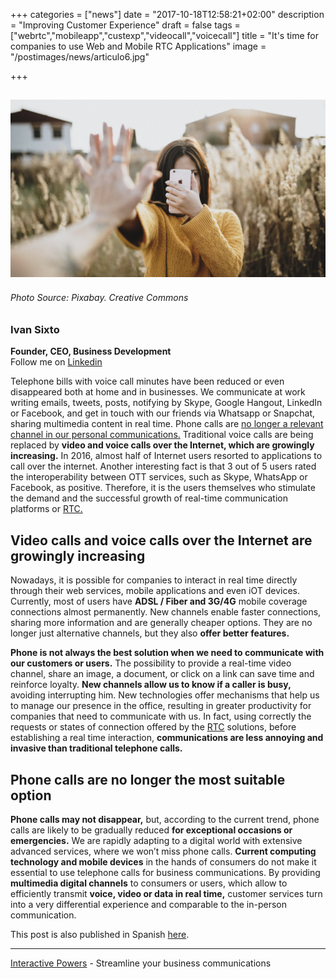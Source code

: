+++
categories = ["news"]
date = "2017-10-18T12:58:21+02:00"
description = "Improving Customer Experience"
draft = false
tags = ["webrtc","mobileapp","custexp","videocall","voicecall"]
title = "It's time for companies to use Web and Mobile RTC Applications"
image = "/postimages/news/articulo6.jpg"

+++

![article4](/postimages/news/articulo6.jpg)
------------
###### Photo Source: Pixabay. Creative Commons

###	Ivan Sixto  
**Founder, CEO, Business Development**  
Follow me on [Linkedin](https://www.linkedin.com/in/isixto/)

Telephone bills with voice call minutes have been reduced or even disappeared both at home and in businesses. We communicate at work writing emails, tweets, posts, notifying by Skype, Google Hangout, LinkedIn or Facebook, and get in touch with our friends via Whatsapp or Snapchat, sharing multimedia content in real time. Phone calls are [no longer a relevant channel in our personal communications.](http://blog.ivrpowers.com/post/trends/millennials-phone/) Traditional voice calls are being replaced by **video and voice calls over the Internet, which are growingly increasing.** In 2016, almost half of Internet users resorted to applications to call over the internet. Another interesting fact is that 3 out of 5 users rated the interoperability between OTT services, such as Skype, WhatsApp or Facebook, as positive. Therefore, it is the users themselves who stimulate the demand and the successful growth of real-time communication platforms or [RTC.](http://blog.ivrpowers.com/post/technologies/what-is-rtc/)  

## Video calls and voice calls over the Internet are growingly increasing

Nowadays, it is possible for companies to interact in real time directly through their web services, mobile applications and even iOT devices. Currently, most of users have **ADSL / Fiber and 3G/4G** mobile coverage connections almost permanently. New channels enable faster connections, sharing more information and are generally cheaper options. They are no longer just alternative channels, but they also **offer better features.**

**Phone is not always the best solution when we need to communicate with our customers or users.** The possibility to provide a real-time video channel, share an image, a document, or click on a link can save time and reinforce loyalty. **New channels allow us to know if a caller is busy,** avoiding interrupting him. New technologies offer mechanisms that help us to manage our presence in the office, resulting in greater productivity for companies that need to communicate with us. In fact, using correctly the requests or states of connection offered by the [RTC](http://blog.ivrpowers.com/post/technologies/what-is-rtc/) solutions, before establishing a real time interaction, **communications are less annoying and invasive than traditional telephone calls.**


## Phone calls are no longer the most suitable option

**Phone calls may not disappear,** but, according to the current trend, phone calls are likely to be gradually reduced **for exceptional occasions or emergencies.** We are rapidly adapting to a digital world with extensive advanced services, where we won’t miss phone calls. **Current computing technology and mobile devices** in the hands of consumers do not make it essential to use telephone calls for business communications. By providing **multimedia digital channels** to consumers or users, which allow to efficiently transmit **voice, video or data in real time,** customer services turn into a very differential experience and comparable to the in-person communication.



This post is also published in Spanish [here](https://www.linkedin.com/pulse/las-empresas-necesitan-interactuar-en-tiempo-real-trav%C3%A9s-iv%C3%A1n-sixto/).

---
[Interactive Powers](http://www.ivrpowers.com/) - Streamline your business communications



